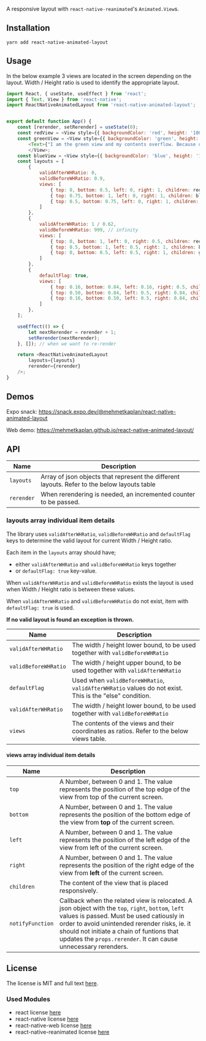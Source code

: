 
A responsive layout with `react-native-reanimated`'s `Animated.View`s.
## Installation

```
yarn add react-native-animated-layout
```

## Usage

In the below example 3 views are located in the screen depending on the layout. Width / Height ratio is used to identify the appropriate layout.

```javascript
import React, { useState, useEffect } from 'react';
import { Text, View } from 'react-native';
import ReactNativeAnimatedLayout from 'react-native-animated-layout';


export default function App() {
	const [rerender, setRerender] = useState(0);
	const redView = <View style={{ backgroundColor: 'red', height: '100%', width: '100%', }}><Text>{"I am the red view"}</Text></View>;
	const greenView = <View style={{ backgroundColor: 'green', height: '100%', width: '100%', overflow: 'hidden'}}>
		<Text>{"I am the green view and my contents overflow. Because of the overflow prop, the over-flown content is hidden."}</Text><Text>{"0"}</Text><Text>{"1"}</Text><Text>{"2"}</Text><Text>{"3"}</Text><Text>{"4"}</Text><Text>{"5"}</Text><Text>{"6"}</Text><Text>{"7"}</Text><Text>{"8"}</Text><Text>{"9"}</Text><Text>{"10"}</Text><Text>{"11"}</Text><Text>{"12"}</Text><Text>{"13"}</Text><Text>{"14"}</Text><Text>{"15"}</Text><Text>{"16"}</Text><Text>{"17"}</Text><Text>{"18"}</Text><Text>{"19"}</Text><Text>{"20"}</Text><Text>{"21"}</Text><Text>{"22"}</Text><Text>{"23"}</Text><Text>{"24"}</Text><Text>{"25"}</Text><Text>{"26"}</Text><Text>{"27"}</Text><Text>{"28"}</Text><Text>{"29"}</Text>
		</View>;
	const blueView = <View style={{ backgroundColor: 'blue', height: '100%', width: '100%', }}><Text>{"I am the blue view"}</Text></View>;
	const layouts = [
		{
			validAfterWHRatio: 0,
			validBeforeWHRatio: 0.9,
			views: [
				{ top: 0, bottom: 0.5, left: 0, right: 1, children: redView },
				{ top: 0.75, bottom: 1, left: 0, right: 1, children: blueView },
				{ top: 0.5, bottom: 0.75, left: 0, right: 1, children: greenView },
			]
		},
		{
			validAfterWHRatio: 1 / 0.62,
			validBeforeWHRatio: 999, // infinity
			views: [
				{ top: 0, bottom: 1, left: 0, right: 0.5, children: redView },
				{ top: 0.5, bottom: 1, left: 0.5, right: 1, children: blueView },
				{ top: 0, bottom: 0.5, left: 0.5, right: 1, children: greenView },
			]
		},
		{
			defaultFlag: true,
			views: [
				{ top: 0.16, bottom: 0.84, left: 0.16, right: 0.5, children: redView },
				{ top: 0.50, bottom: 0.84, left: 0.5, right: 0.84, children: blueView },
				{ top: 0.16, bottom: 0.50, left: 0.5, right: 0.84, children: greenView },
			]
		},
	];

	useEffect(() => {
		let nextRerender = rerender + 1;
		setRerender(nextRerender);
	}, []); // when we want to re-render

	return <ReactNativeAnimatedLayout
		layouts={layouts}
		rerender={rerender}
	/>;
}
```

## Demos

Expo snack: https://snack.expo.dev/@mehmetkaplan/react-native-animated-layout

Web demo: https://mehmetkaplan.github.io/react-native-animated-layout/

## API

| Name | Description |
|------|-------------|
|  `layouts`  | Array of json objects that represent the different layouts. Refer to the below layouts table | 
|  `rerender` | When rerendering is needed, an incremented counter to be passed. |
### layouts array individual item details

The library uses `validAfterWHRatio`, `validBeforeWHRatio` and `defaultFlag` keys to determine the valid layout for current Width / Height ratio. 

Each item in the `layouts` array should have;
- either `validAfterWHRatio` and `validBeforeWHRatio` keys together
- or `defaultFlag: true` key-value.

When `validAfterWHRatio` and `validBeforeWHRatio` exists the layout is used when Width / Height ratio is between these values.

When `validAfterWHRatio` and `validBeforeWHRatio` do not exist, item with `defaultFlag: true` is used.

**If no valid layout is found an exception is thrown.**

| Name | Description |
|------|-------------|
| `validAfterWHRatio` | The width / height lower bound, to be used together with `validBeforeWHRatio` | 
| `validBeforeWHRatio` | The width / height upper bound, to be used together with `validAfterWHRatio` | 
| `defaultFlag` | Used when `validBeforeWHRatio`, `validAfterWHRatio` values do not exist. This is the "else" condition.|
| `validAfterWHRatio` | The width / height lower bound, to be used together with `validBeforeWHRatio` | 
| `views` | The contents of the views and their coordinates as ratios. Refer to the below views table. |

#### views array individual item details

| Name | Description |
|------|-------------|
| `top` | A Number, between 0 and 1. The value represents the position of the top edge of the view from top of the current screen. | 
| `bottom` | A Number, between 0 and 1. The value represents the position of the bottom edge of the view from **top** of the current screen. |
| `left` | A Number, between 0 and 1. The value represents the position of the left edge of the view from left of the current screen. | 
| `right` | A Number, between 0 and 1. The value represents the position of the right edge of the view from **left** of the current screen. |
| `children` | The content of the view that is placed responsively. |
| `notifyFunction` | Callback when the related view is relocated. A json object with the `top`, `right`, `bottom`, `left` values is passed. Must be used catiously in order to avoid unintended rerender risks, ie. it should not initiate a chain of funtions that updates the `props.rerender`. It can cause unnecessary rerenders. |

## License

The license is MIT and full text [here](LICENSE).

### Used Modules

* react license [here](./OtherLicenses/react.txt)
* react-native license [here](./OtherLicenses/react-native.txt)
* react-native-web license [here](./OtherLicenses/react-native-web.txt)
* react-native-reanimated license [here](./OtherLicenses/react-native-reanimated.txt)
